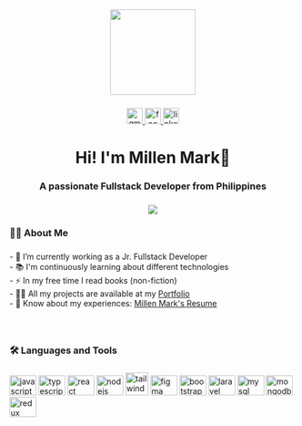 <div align="center">
  <img height="150" src="https://camo.githubusercontent.com/62da68eb62b1e5f175f7d1f0191dd89a653d7908feb22d37d4a0ab07365d6791/68747470733a2f2f6d656469612e67697068792e636f6d2f6d656469612f4d3967624264396e6244724f5475314d71782f67697068792e676966"  />
</div>

###

<div align="center">
  <a href="mailto:aquino.millenmark@gmail.com" target="_blank">
    <img src="https://img.shields.io/static/v1?message=Gmail&logo=gmail&label=&color=282a36&logoColor=D14836&labelColor=&style=for-the-badge" height="28" alt="gmail logo"  />
  </a>
  <a href="https://www.facebook.com/aquino.millenmark" target="_blank">
    <img src="https://img.shields.io/static/v1?message=Facebook&logo=facebook&label=&color=282a36&logoColor=2CA5E0&labelColor=&style=for-the-badge" height="28" alt="facebook logo"  />
  </a>
  <a href="https://www.linkedin.com/in/millen-mark-aquino/" target="_blank">
    <img src="https://img.shields.io/static/v1?message=LinkedIn&logo=linkedin&label=&color=282a36&logoColor=2CA5E0&labelColor=&style=for-the-badge" height="28" alt="linkedin logo"  />
  </a>
</div>

###

<h1 align="center">Hi! I'm Millen Mark👋</h1>
<h3 align="center">A passionate Fullstack Developer from Philippines</h3>

###

<div align="center">
  <img src="https://visitor-badge.laobi.icu/badge?page_id=Millenmark.Millenmark&left_text=Visitors"  />
</div>

###

<h3 align="left">👩‍💻  About Me</h3>

###

<p align="left">
  - 🔭 I’m currently working as a Jr. Fullstack Developer<br>
  - 📚 I'm continuously learning about different technologies<br>
  - ⚡ In my free time I read books (non-fiction)<br>
  - 👨‍💻 All my projects are available at my <a href="https://millenmark.github.io/portfolio/">Portfolio</a><br>
  - 📄 Know about my experiences: <a href="https://drive.google.com/file/d/1QzqVc4CGAYwiGYOZL1EdVlVLeCTvauHf/view?usp=sharing">Millen Mark's Resume<a/><br>
</p>

###

<br clear="both">

<h3 align="left">🛠 Languages and Tools</h3>

###

<div align="left">
  <img src="https://cdn.jsdelivr.net/gh/devicons/devicon/icons/javascript/javascript-original.svg" height="35" width="47" alt="javascript logo"  />
  <img src="https://cdn.jsdelivr.net/gh/devicons/devicon/icons/typescript/typescript-original.svg" height="35" width="47" alt="typescript logo"  />
  <img src="https://cdn.jsdelivr.net/gh/devicons/devicon/icons/react/react-original.svg" height="35" width="47" alt="react logo"  />
  <img src="https://cdn.jsdelivr.net/gh/devicons/devicon/icons/nodejs/nodejs-original.svg" height="35" width="47" alt="nodejs logo"  />
<!--   <img src="https://cdn.jsdelivr.net/gh/devicons/devicon/icons/python/python-original.svg" height="35" width="47" alt="python logo"  /> -->
  <img src="https://www.vectorlogo.zone/logos/tailwindcss/tailwindcss-icon.svg" alt="tailwind" width="40" height="40"/>
  <img src="https://cdn.jsdelivr.net/gh/devicons/devicon/icons/figma/figma-original.svg" height="35" width="47" alt="figma logo"  />
<!--   <img src="https://cdn.jsdelivr.net/gh/devicons/devicon/icons/vscode/vscode-original.svg" height="35" width="47" alt="vscode logo"  /> -->
  <img src="https://cdn.jsdelivr.net/gh/devicons/devicon/icons/bootstrap/bootstrap-original.svg" height="35" width="47" alt="bootstrap logo"  />
<!--   <img src="https://cdn.jsdelivr.net/gh/devicons/devicon/icons/canva/canva-original.svg" height="35" width="47" alt="canva logo"  /> -->
<!--   <img src="https://cdn.jsdelivr.net/gh/devicons/devicon/icons/cplusplus/cplusplus-original.svg" height="35" width="47" alt="cplusplus logo"  /> -->
<!--   <img src="https://cdn.jsdelivr.net/gh/devicons/devicon/icons/docker/docker-original.svg" height="35" width="47" alt="docker logo"  /> -->
<!--   <img src="https://cdn.jsdelivr.net/gh/devicons/devicon/icons/django/django-plain.svg" height="35" width="47" alt="django logo"  /> -->
<!--   <img src="https://cdn.jsdelivr.net/gh/devicons/devicon/icons/dot-net/dot-net-original.svg" height="35" width="47" alt="dot-net logo"  /> -->
<!--   <img src="https://cdn.jsdelivr.net/gh/devicons/devicon/icons/dotnetcore/dotnetcore-original.svg" height="35" width="47" alt="dotnetcore logo"  /> -->
<!--   <img src="https://cdn.jsdelivr.net/gh/devicons/devicon/icons/firebase/firebase-plain.svg" height="35" width="47" alt="firebase logo"  /> -->
<!--   <img src="https://cdn.jsdelivr.net/gh/devicons/devicon/icons/flutter/flutter-original.svg" height="35" width="47" alt="flutter logo"  /> -->
<!--   <img src="https://cdn.jsdelivr.net/gh/devicons/devicon/icons/git/git-original.svg" height="35" width="47" alt="git logo"  /> -->
<!--   <img src="https://cdn.jsdelivr.net/gh/devicons/devicon/icons/java/java-original.svg" height="35" width="47" alt="java logo"  /> -->
  <img src="https://cdn.jsdelivr.net/gh/devicons/devicon/icons/laravel/laravel.svg" height="35" width="47" alt="laravel logo"  />
<!--   <img src="https://cdn.jsdelivr.net/gh/devicons/devicon/icons/less/less-plain-wordmark.svg" height="35" width="47" alt="less logo"  /> -->
  <img src="https://cdn.jsdelivr.net/gh/devicons/devicon/icons/mysql/mysql-original.svg" height="35" width="47" alt="mysql logo"  />
  <img src="https://cdn.jsdelivr.net/gh/devicons/devicon/icons/mongodb/mongodb-original.svg" height="35" width="47" alt="mongodb logo"  />
<!--   <img src="https://cdn.jsdelivr.net/gh/devicons/devicon/icons/npm/npm-original-wordmark.svg" height="35" width="47" alt="npm logo"  /> -->
  <img src="https://cdn.jsdelivr.net/gh/devicons/devicon/icons/redux/redux-original.svg" height="35" width="47" alt="redux logo"  />
</div>
